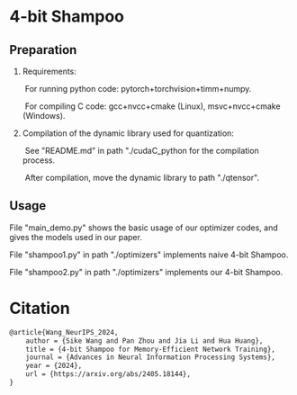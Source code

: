 # 4-bit Shampoo

## Preparation

1. Requirements:

   ​	For running python code: pytorch+torchvision+timm+numpy.

   ​	For compiling C code: gcc+nvcc+cmake (Linux), msvc+nvcc+cmake (Windows).

2. Compilation of the dynamic library used for quantization:

   ​	See "README.md" in path "./cudaC_python for the compilation process.
   
   ​	After compilation, move the dynamic library to path "./qtensor".



## Usage

File "main_demo.py" shows the basic usage of our optimizer codes, and gives the models used in our paper.

File "shampoo1.py" in path "./optimizers" implements naive 4-bit Shampoo.

File "shampoo2.py" in path "./optimizers" implements our 4-bit Shampoo.



# Citation

```latex
@article{Wang_NeurIPS_2024,
    author = {Sike Wang and Pan Zhou and Jia Li and Hua Huang},
    title = {4-bit Shampoo for Memory-Efficient Network Training},
    journal = {Advances in Neural Information Processing Systems},
    year = {2024},
    url = {https://arxiv.org/abs/2405.18144},
}
```

